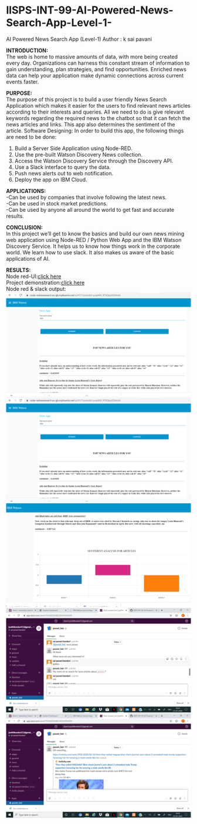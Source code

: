 # llSPS-INT-99-AI-Powered-News-Search-App-Level-1-
AI Powered News Search App (Level-1)
Author : k sai pavani

  **INTRODUCTION:**  
The web is home to massive amounts of data, with more being created every day. Organizations can harness this constant stream of information to gain understanding, plan strategies, and find opportunities. Enriched news data can help your application make dynamic connections across current events faster.
 
  **PURPOSE:**  
The purpose of this project is to build a user friendly News Search Application which makes it easier for the users to find relevant news articles according to their interests and queries. All we need to do is give relevant keywords regarding the required news to the chatbot so that it can fetch the news articles and links.  This app also determines the sentiment of the article.
Software Designing:
In order to build this app, the following things are need to be done:
1. Build a Server Side Application using Node-RED.
2. Use the pre-built Watson Discovery News collection.
3. Access the Watson Discovery Service through the Discovery API.
4. Use a Slack interface to query the data.
5. Push news alerts out to web notification.
6. Deploy the app on IBM Cloud.

**APPLICATIONS:**    
-Can be used by companies that involve following the latest news.  
-Can be used in stock market predictions.  
-Can be used by anyone all around the world to get fast and accurate results.

**CONCLUSION:**    
In this project we’ll get to know the basics and build our own news mining web application using Node-RED / Python Web App and the IBM Watson Discovery Service. It helps us to know how things work in the corporate world. We learn how to use slack. It also makes us aware of the basic applications of AI.


**RESULTS:**    
Node red-UI:[click here](https://node-rednewssearch.eu-gb.mybluemix.net/ui/#!/0?)  
Project demonstration:[click here](https://youtu.be/qNAypHHbyac)  
Node red & slack output:  
![alt text](https://github.com/SmartPracticeschool/llSPS-INT-99-AI-Powered-News-Search-App-Level-1-/blob/master/ui%20output1.png)
![alt text](https://github.com/SmartPracticeschool/llSPS-INT-99-AI-Powered-News-Search-App-Level-1-/blob/master/ui%20output1.png)
![alt text](https://github.com/SmartPracticeschool/llSPS-INT-99-AI-Powered-News-Search-App-Level-1-/blob/master/sentiment%20analysis%20output.png)
![alt text](https://github.com/SmartPracticeschool/llSPS-INT-99-AI-Powered-News-Search-App-Level-1-/blob/master/slack%20ui.png)
![alt text](https://github.com/SmartPracticeschool/llSPS-INT-99-AI-Powered-News-Search-App-Level-1-/blob/master/slack%20ui%202.png)

